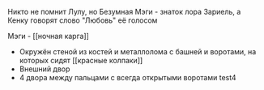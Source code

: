 Никто не помнит Лулу, но Безумная Мэги - знаток лора Зариель, а Кенку говорят слово "Любовь" её голосом

Мэги - [[ночная карга]]

- Окружён стеной из костей и металлолома с башней и воротами, на которых сидят [[красные колпаки]]
- Внешний двор
- 4 двора между пальцами с всегда открытыми воротами
test4